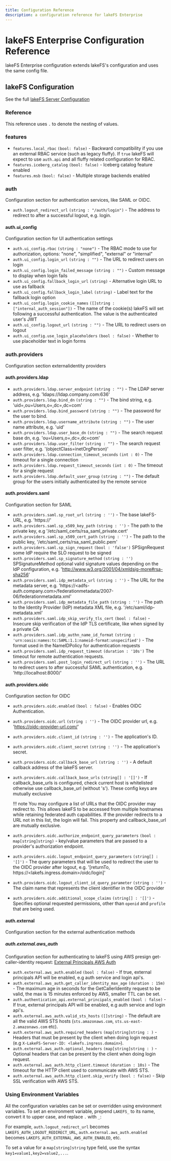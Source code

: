 ```yaml
---
title: Configuration Reference
description: a configuration reference for lakeFS Enterprise
---
```


# lakeFS Enterprise Configuration Reference


lakeFS Enterprise configuration extends lakeFS's configuration and uses the same config file. 

## lakeFS Configuration

See the full [lakeFS Server Configuration](../reference/configuration.md)


### Reference

This reference uses `.` to denote the nesting of values.

### features

* `features.local_rbac` `(bool: false)` - Backward compatibility if you use an external RBAC service (such as legacy fluffy). If `true` lakeFS will expect to use `auth.api` and all fluffy related configuration for RBAC.
* `features.iceberg_catalog` `(bool: false)` - Iceberg catalog feature enabled 
* `features.msb` `(bool: false)` - Multiple storage backends enabled

### auth

Configuration section for authentication services, like SAML or OIDC.

* `auth.logout_redirect_url` `(string : "/auth/login")` - The address to redirect to after a successful logout, e.g. login.

#### auth.ui_config

Configuration section for UI authentication settings

* `auth.ui_config.rbac` `(string : "none")` - The RBAC mode to use for authorization, options: "none", "simplified", "external" or "internal" 
* `auth.ui_config.login_url` `(string : "")` - The URL to redirect users on login
* `auth.ui_config.login_failed_message` `(string : "")` - Custom message to display when login fails
* `auth.ui_config.fallback_login_url` `(string)` - Alternative login URL to use as fallback
* `auth.ui_config.fallback_login_label` `(string)` - Label text for the fallback login option
* `auth.ui_config.login_cookie_names` `([]string : ["internal_auth_session"])` - The name of the cookie(s) lakeFS will set following a successful authentication. The value is the authenticated user's JWT
* `auth.ui_config.logout_url` `(string : "")` - The URL to redirect users on logout
* `auth.ui_config.use_login_placeholders` `(bool : false)` - Whether to use placeholder text in login forms

### auth.providers

Configuration section externalidentity providers

#### auth.providers.ldap

* `auth.providers.ldap.server_endpoint` `(string : "")` - The LDAP server address, e.g. 'ldaps://ldap.company.com:636'
* `auth.providers.ldap.bind_dn` `(string : "")` - The bind string, e.g. 'uid=<bind-user-name>,ou=Users,o=<org-id>,dc=<company>,dc=com'
* `auth.providers.ldap.bind_password` `(string : "")` - The password for the user to bind.
* `auth.providers.ldap.username_attribute` `(string : "")` - The user name attribute, e.g. 'uid'
* `auth.providers.ldap.user_base_dn` `(string : "")` - The search request base dn, e.g. 'ou=Users,o=<org-id>,dc=<company>,dc=com'
* `auth.providers.ldap.user_filter` `(string : "")` - The search request user filter, e.g. '(objectClass=inetOrgPerson)'
* `auth.providers.ldap.connection_timeout_seconds` `(int : 0)` - The timeout for a single connection
* `auth.providers.ldap.request_timeout_seconds` `(int : 0)` - The timeout for a single request
* `auth.providers.ldap.default_user_group` `(string : "")` - The default group for the users initially authenticated by the remote service

#### auth.providers.saml

Configuration section for SAML

* `auth.providers.saml.sp_root_url` `(string : '')` - The base lakeFS-URL, e.g. 'https://<lakefs-url>'
* `auth.providers.saml.sp_x509_key_path` `(string : '')` - The path to the private key, e.g '/etc/saml_certs/rsa_saml_private.cert'
* `auth.providers.saml.sp_x509_cert_path` `(string : '')` - The path to the public key, '/etc/saml_certs/rsa_saml_public.pem'
* `auth.providers.saml.sp_sign_request` `(bool : 'false')` SPSignRequest some IdP require the SLO request to be signed
* `auth.providers.saml.sp_signature_method` `(string : '')` SPSignatureMethod optional valid signature values depending on the IdP configuration, e.g. 'http://www.w3.org/2001/04/xmldsig-more#rsa-sha256'
* `auth.providers.saml.idp_metadata_url` `(string : '')` - The URL for the metadata server, e.g. 'https://<adfs-auth.company.com>/federationmetadata/2007-06/federationmetadata.xml'
* `auth.providers.saml.idp_metadata_file_path` `(string : '')` - The path to the Identity Provider (IdP) metadata XML file, e.g. '/etc/saml/idp-metadata.xml'
* `auth.providers.saml.idp_skip_verify_tls_cert` `(bool : false)` - Insecure skip verification of the IdP TLS certificate, like when signed by a private CA
* `auth.providers.saml.idp_authn_name_id_format` `(string : 'urn:oasis:names:tc:SAML:1.1:nameid-format:unspecified')` - The format used in the NameIDPolicy for authentication requests
* `auth.providers.saml.idp_request_timeout` `(duration : '10s')` The timeout for remote authentication requests.
* `auth.providers.saml.post_login_redirect_url` `(string : '')` - The URL to redirect users to after successful SAML authentication, e.g. 'http://localhost:8000/'

#### auth.providers.oidc

Configuration section for OIDC

* `auth.providers.oidc.enabled` `(bool : false)` - Enables OIDC Authentication.
* `auth.providers.oidc.url` `(string : '')` - The OIDC provider url, e.g. 'https://oidc-provider-url.com/'
* `auth.providers.oidc.client_id` `(string : '')` - The application's ID.
* `auth.providers.oidc.client_secret` `(string : '')` - The application's secret.
* `auth.providers.oidc.callback_base_url` `(string : '')` - A default callback address of the lakeFS server.
* `auth.providers.oidc.callback_base_urls` `(string[] : '[]')` - If callback_base_urls is configured, check current host is whitelisted otherwise use callback_base_url (without 's'). These config keys are mutually exclusive

   !!! note
       You may configure a list of URLs that the OIDC provider may redirect to. This allows lakeFS to be accessed from multiple hostnames while retaining federated auth capabilities.
       If the provider redirects to a URL not in this list, the login will fail. This property and callback_base_url are mutually exclusive.

* `auth.providers.oidc.authorize_endpoint_query_parameters` `(bool : map[string]string)` - key/value parameters that are passed to a provider's authorization endpoint.
* `auth.providers.oidc.logout_endpoint_query_parameters` `(string[] : '[]')` - The query parameters that will be used to redirect the user to the OIDC provider after logout, e.g. '[returnTo, https://<lakefs.ingress.domain>/oidc/login]'
* `auth.providers.oidc.logout_client_id_query_parameter` `(string : '')` - The claim name that represents the client identifier in the OIDC provider
* `auth.providers.oidc.additional_scope_claims` `(string[] : '[]')` - Specifies optional requested permissions, other than `openid` and `profile` that are being used.

#### auth.external

Configuration section for the external authentication methods

##### auth.external.aws_auth

Configuration section for authenticating to lakeFS using AWS presign get-caller-identity request: [External Principals AWS Auth](../security/external-principals-aws.md)

* `auth.external.aws_auth.enabled` `(bool : false)` - If true, external principals API will be enabled, e.g auth service and login api's.
* `auth.external.aws_auth.get_caller_identity_max_age` `(duration : 15m)` - The maximum age in seconds for the GetCallerIdentity request to be valid, the max is 15 minutes enforced by AWS, smaller TTL can be set.
* `auth.authentication_api.external_principals_enabled` `(bool : false)` - If true, external principals API will be enabled, e.g auth service and login api's.
* `auth.external.aws_auth.valid_sts_hosts` `([]string)` - The default are all the valid AWS STS hosts (`sts.amazonaws.com`, `sts.us-east-2.amazonaws.com` etc).
* `auth.external.aws_auth.required_headers` `(map[string]string : )` - Headers that must be present by the client when doing login request (e.g `X-LakeFS-Server-ID: <lakefs.ingress.domain>`).
* `auth.external.aws_auth.optional_headers` `(map[string]string : )` - Optional headers that can be present by the client when doing login request.
* `auth.external.aws_auth.http_client.timeout` `(duration : 10s)` - The timeout for the HTTP client used to communicate with AWS STS.
* `auth.external.aws_auth.http_client.skip_verify` `(bool : false)` - Skip SSL verification with AWS STS.

### Using Environment Variables

All the configuration variables can be set or overridden using environment variables.
To set an environment variable, prepend `LAKEFS_` to its name, convert it to upper case, and replace `.` with `_`:

For example, `auth.logout_redirect_url` becomes `LAKEFS_AUTH_LOGOUT_REDIRECT_URL`, `auth.external.aws_auth.enabled` becomes `LAKEFS_AUTH_EXTERNAL_AWS_AUTH_ENABLED`, etc.

To set a value for a `map[string]string` type field, use the syntax `key1=value1,key2=value2,...`.
